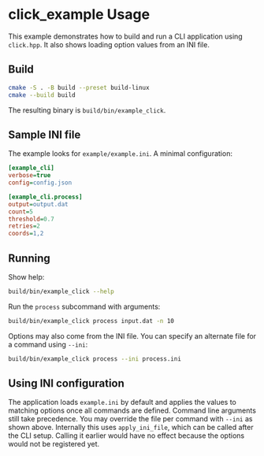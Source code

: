 # click_example Usage

This example demonstrates how to build and run a CLI application using `click.hpp`. It also shows loading option values from an INI file.

## Build

```sh
cmake -S . -B build --preset build-linux
cmake --build build
```

The resulting binary is `build/bin/example_click`.

## Sample INI file

The example looks for `example/example.ini`. A minimal configuration:

```ini
[example_cli]
verbose=true
config=config.json

[example_cli.process]
output=output.dat
count=5
threshold=0.7
retries=2
coords=1,2
```

## Running

Show help:

```sh
build/bin/example_click --help
```

Run the `process` subcommand with arguments:

```sh
build/bin/example_click process input.dat -n 10
```

Options may also come from the INI file. You can specify an alternate file for
a command using `--ini`:

```sh
build/bin/example_click process --ini process.ini
```

## Using INI configuration

The application loads `example.ini` by default and applies the values to
matching options once all commands are defined. Command line arguments still
take precedence. You may override the file per command with `--ini` as shown
above. Internally this uses `apply_ini_file`, which can be called after the CLI
setup. Calling it earlier would have no effect because the options would not be
registered yet.
